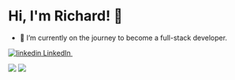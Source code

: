 # Hi, I'm Richard! 👋

- 🌱 I’m currently on the journey to become a full-stack developer.
<p>
  <a href="https://www.linkedin.com/in/RichardDWilborn" rel="nofollow noreferrer">
    <img src="https://i.stack.imgur.com/gVE0j.png" alt="linkedin"> LinkedIn
  </a> &nbsp;
</p>
<img src="https://github-readme-stats.vercel.app/api?username=richardwilborn&show_icons=true"/>

<img src="https://github-readme-stats.vercel.app/api/top-langs?username=richardwilborn&layout=compact"/>

<!---
richardwilborn/richardwilborn is a ✨ special ✨ repository because its `README.md` (this file) appears on your GitHub profile.
You can click the Preview link to take a look at your changes.
--->
